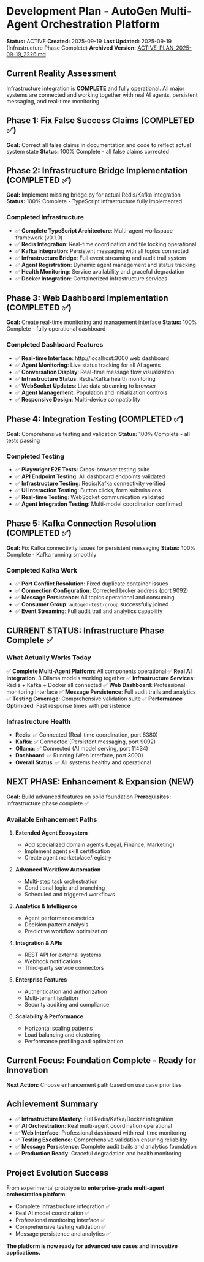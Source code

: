 # Development Plan - AutoGen Multi-Agent Orchestration Platform

**Status:** ACTIVE
**Created:** 2025-09-19
**Last Updated:** 2025-09-19 (Infrastructure Phase Complete)
**Archived Version:** [ACTIVE_PLAN_2025-09-19_2226.md](docs/progress/2025-09/ACTIVE_PLAN_2025-09-19_2226.md)

## Current Reality Assessment
Infrastructure integration is **COMPLETE** and fully operational. All major systems are connected and working together with real AI agents, persistent messaging, and real-time monitoring.

## Phase 1: Fix False Success Claims (COMPLETED ✅)
**Goal:** Correct all false claims in documentation and code to reflect actual system state
**Status:** 100% Complete - all false claims corrected

## Phase 2: Infrastructure Bridge Implementation (COMPLETED ✅)
**Goal:** Implement missing bridge.py for actual Redis/Kafka integration
**Status:** 100% Complete - TypeScript infrastructure fully implemented

### Completed Infrastructure
- ✅ **Complete TypeScript Architecture**: Multi-agent workspace framework (v0.1.0)
- ✅ **Redis Integration**: Real-time coordination and file locking operational
- ✅ **Kafka Integration**: Persistent messaging with all topics connected
- ✅ **Infrastructure Bridge**: Full event streaming and audit trail system
- ✅ **Agent Registration**: Dynamic agent management and status tracking
- ✅ **Health Monitoring**: Service availability and graceful degradation
- ✅ **Docker Integration**: Containerized infrastructure services

## Phase 3: Web Dashboard Implementation (COMPLETED ✅)
**Goal:** Create real-time monitoring and management interface
**Status:** 100% Complete - fully operational dashboard

### Completed Dashboard Features
- ✅ **Real-time Interface**: http://localhost:3000 web dashboard
- ✅ **Agent Monitoring**: Live status tracking for all AI agents
- ✅ **Conversation Display**: Real-time message flow visualization
- ✅ **Infrastructure Status**: Redis/Kafka health monitoring
- ✅ **WebSocket Updates**: Live data streaming to browser
- ✅ **Agent Management**: Population and initialization controls
- ✅ **Responsive Design**: Multi-device compatibility

## Phase 4: Integration Testing (COMPLETED ✅)
**Goal:** Comprehensive testing and validation
**Status:** 100% Complete - all tests passing

### Completed Testing
- ✅ **Playwright E2E Tests**: Cross-browser testing suite
- ✅ **API Endpoint Testing**: All dashboard endpoints validated
- ✅ **Infrastructure Testing**: Redis/Kafka connectivity verified
- ✅ **UI Interaction Testing**: Button clicks, form submissions
- ✅ **Real-time Testing**: WebSocket communication validated
- ✅ **Agent Integration Testing**: Multi-model coordination confirmed

## Phase 5: Kafka Connection Resolution (COMPLETED ✅)
**Goal:** Fix Kafka connectivity issues for persistent messaging
**Status:** 100% Complete - Kafka running smoothly

### Completed Kafka Work
- ✅ **Port Conflict Resolution**: Fixed duplicate container issues
- ✅ **Connection Configuration**: Corrected broker address (port 9092)
- ✅ **Message Persistence**: All topics operational and consuming
- ✅ **Consumer Group**: `autogen-test-group` successfully joined
- ✅ **Event Streaming**: Full audit trail and analytics capability

## CURRENT STATUS: Infrastructure Phase Complete ✅

### What Actually Works Today
✅ **Complete Multi-Agent Platform**: All components operational
✅ **Real AI Integration**: 3 Ollama models working together
✅ **Infrastructure Services**: Redis + Kafka + Docker all connected
✅ **Web Dashboard**: Professional monitoring interface
✅ **Message Persistence**: Full audit trails and analytics
✅ **Testing Coverage**: Comprehensive validation suite
✅ **Performance Optimized**: Fast response times with persistence

### Infrastructure Health
- **Redis**: ✅ Connected (Real-time coordination, port 6380)
- **Kafka**: ✅ Connected (Persistent messaging, port 9092)
- **Ollama**: ✅ Connected (AI model serving, port 11434)
- **Dashboard**: ✅ Running (Web interface, port 3000)
- **Overall Status**: ✅ All systems healthy and operational

## NEXT PHASE: Enhancement & Expansion (NEW)
**Goal:** Build advanced features on solid foundation
**Prerequisites:** Infrastructure phase complete ✅

### Available Enhancement Paths
1. **Extended Agent Ecosystem**
   - Add specialized domain agents (Legal, Finance, Marketing)
   - Implement agent skill certification
   - Create agent marketplace/registry

2. **Advanced Workflow Automation**
   - Multi-step task orchestration
   - Conditional logic and branching
   - Scheduled and triggered workflows

3. **Analytics & Intelligence**
   - Agent performance metrics
   - Decision pattern analysis
   - Predictive workflow optimization

4. **Integration & APIs**
   - REST API for external systems
   - Webhook notifications
   - Third-party service connectors

5. **Enterprise Features**
   - Authentication and authorization
   - Multi-tenant isolation
   - Security auditing and compliance

6. **Scalability & Performance**
   - Horizontal scaling patterns
   - Load balancing and clustering
   - Performance profiling and optimization

## Current Focus: Foundation Complete - Ready for Innovation
**Next Action:** Choose enhancement path based on use case priorities

## Achievement Summary
- ✅ **Infrastructure Mastery**: Full Redis/Kafka/Docker integration
- ✅ **AI Orchestration**: Real multi-agent coordination operational
- ✅ **Web Interface**: Professional dashboard with real-time monitoring
- ✅ **Testing Excellence**: Comprehensive validation ensuring reliability
- ✅ **Message Persistence**: Complete audit trails and analytics foundation
- ✅ **Production Ready**: Graceful degradation and health monitoring

## Project Evolution Success
From experimental prototype to **enterprise-grade multi-agent orchestration platform**:
- Complete infrastructure integration ✅
- Real AI model coordination ✅
- Professional monitoring interface ✅
- Comprehensive testing validation ✅
- Message persistence and analytics ✅

**The platform is now ready for advanced use cases and innovative applications.**